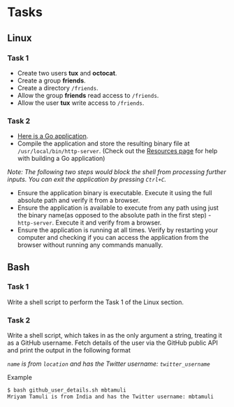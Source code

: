 # Tasks

## Linux

### Task 1

- Create two users **tux** and **octocat**.
- Create a group **friends**.
- Create a directory `/friends`.
- Allow the group **friends** read access to `/friends`.
- Allow the user **tux** write access to `/friends`.

### Task 2

- [Here is a Go application](https://gobyexample.com/http-server).
- Compile the application and store the resulting binary file at `/usr/local/bin/http-server`. (Check out the [Resources page](resources.md#go) for help with building a Go application)

_Note: The following two steps would block the shell from processing further inputs. You can exit the application by pressing `Ctrl+C`._
- Ensure the application binary is executable. Execute it using the full absolute path and verify it from a browser.
- Ensure the application is available to execute from any path using just the binary name(as opposed to the absolute path in the first step) - `http-server`. Execute it and verify from a browser.
- Ensure the application is running at all times. Verify by restarting your computer and checking if you can access the application from the browser without running any commands manually.

## Bash

### Task 1

Write a shell script to perform the Task 1 of the Linux section.

### Task 2

Write a shell script, which takes in as the only argument a string, treating it as a GitHub username. Fetch details of the user via the GitHub public API and print the output in the following format

_`name` is from `location` and has the Twitter username: `twitter_username`_

Example
```sh
$ bash github_user_details.sh mbtamuli
Mriyam Tamuli is from India and has the Twitter username: mbtamuli
```
